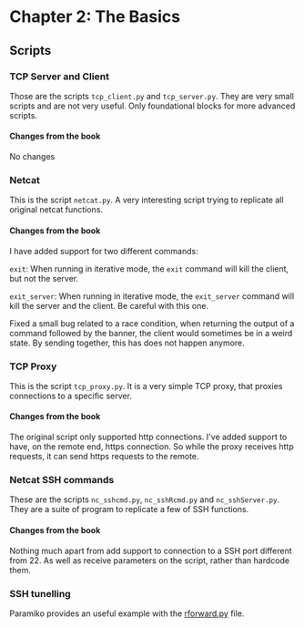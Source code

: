 # Chapter 2: The Basics

## Scripts

### TCP Server and Client 

Those are the scripts `tcp_client.py` and `tcp_server.py`. They are very small scripts and are not very useful. Only foundational blocks for more advanced scripts.

#### Changes from the book

No changes

### Netcat

This is the script `netcat.py`. A very interesting script trying to replicate all original netcat functions.

#### Changes from the book

I have added support for two different commands: 

`exit`: When running in iterative mode, the `exit` command will kill the client, but not the server.

`exit_server`: When running in iterative mode, the `exit_server` command will kill the server and the client. Be careful with this one.

Fixed a small bug related to a race condition, when returning the output of a command followed by the banner, the client would sometimes be in a weird state. By sending together, this has does not happen anymore.

### TCP Proxy

This is the script `tcp_proxy.py`. It is a very simple TCP proxy, that proxies connections to a specific server.

#### Changes from the book

The original script only supported http connections. I've added support to have, on the remote end, https connection. So while the proxy receives http requests, it can send https requests to the remote.

### Netcat SSH commands

These are the scripts `nc_sshcmd.py`,  `nc_sshRcmd.py` and `nc_sshServer.py`. They are a suite of program to replicate a few of SSH functions.

#### Changes from the book

Nothing much apart from add support to connection to a SSH port different from 22. As well as receive parameters on the script, rather than hardcode them.

### SSH tunelling

Paramiko provides an useful example with the [rforward.py](https://github.com/paramiko/paramiko/blob/master/demos/rforward.py) file.